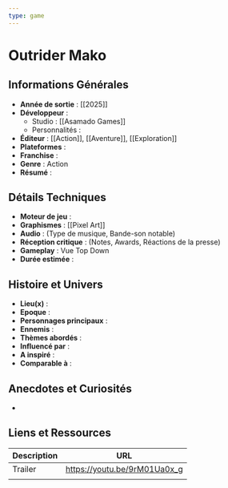 ```yaml
---
type: game
---
```


# Outrider Mako

## Informations Générales

- **Année de sortie** : [[2025]]
- **Développeur** : 
	- Studio : [[Asamado Games]]
	- Personnalités : 
- **Éditeur** : [[Action]], [[Aventure]], [[Exploration]]
- **Plateformes** : 
- **Franchise** : 
- **Genre** : Action
- **Résumé** : 

## Détails Techniques
- **Moteur de jeu** : 
- **Graphismes** : [[Pixel Art]]
- **Audio** : (Type de musique, Bande-son notable)
- **Réception critique** : (Notes, Awards, Réactions de la presse)
- **Gameplay** : Vue Top Down
- **Durée estimée** : 

## Histoire et Univers
- **Lieu(x)** : 
- **Epoque** : 
- **Personnages principaux** : 
- **Ennemis** :
- **Thèmes abordés** : 
- **Influencé par** :
- **A inspiré** : 
- **Comparable à** :
## Anecdotes et Curiosités
- 
## Liens et Ressources

| Description | URL                          |
| ----------- | ---------------------------- |
| Trailer     | https://youtu.be/9rM01Ua0x_g |
|             |                              |
